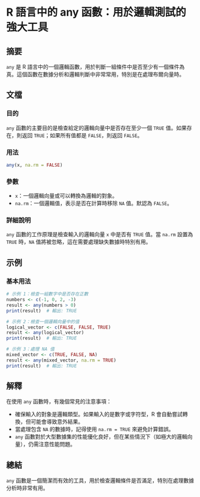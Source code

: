 <!--
Meta Description: # R 語言中的 any 函數：用於邏輯測試的強大工具 ## 摘要 `any` 是 R 語言中的一個邏輯函數，用於判斷一組條件中是否至少有一個條件為真。這個函數在數據分析和邏輯判斷中非常常用，特別是在處理布爾向量時。 ## 文檔 ### 目的 `any` 函數的主要目的是檢查給定的邏輯向量中是否存在...
Meta Keywords: any, true, false, result, print
-->

# R 語言中的 any 函數：用於邏輯測試的強大工具

## 摘要
`any` 是 R 語言中的一個邏輯函數，用於判斷一組條件中是否至少有一個條件為真。這個函數在數據分析和邏輯判斷中非常常用，特別是在處理布爾向量時。

## 文檔
### 目的
`any` 函數的主要目的是檢查給定的邏輯向量中是否存在至少一個 `TRUE` 值。如果存在，則返回 `TRUE`；如果所有值都是 `FALSE`，則返回 `FALSE`。

### 用法
```R
any(x, na.rm = FALSE)
```

### 參數
- `x`：一個邏輯向量或可以轉換為邏輯的對象。
- `na.rm`：一個邏輯值，表示是否在計算時移除 `NA` 值。默認為 `FALSE`。

### 詳細說明
`any` 函數的工作原理是檢查輸入的邏輯向量 `x` 中是否有 `TRUE` 值。當 `na.rm` 設置為 `TRUE` 時，`NA` 值將被忽略，這在需要處理缺失數據時特別有用。

## 示例
### 基本用法
```R
# 示例 1：檢查一組數字中是否存在正數
numbers <- c(-1, 0, 2, -3)
result <- any(numbers > 0)
print(result)  # 輸出: TRUE

# 示例 2：檢查一個邏輯向量中的值
logical_vector <- c(FALSE, FALSE, TRUE)
result <- any(logical_vector)
print(result)  # 輸出: TRUE

# 示例 3：處理 NA 值
mixed_vector <- c(TRUE, FALSE, NA)
result <- any(mixed_vector, na.rm = TRUE)
print(result)  # 輸出: TRUE
```

## 解釋
在使用 `any` 函數時，有幾個常見的注意事項：
- 確保輸入的對象是邏輯類型。如果輸入的是數字或字符型，R 會自動嘗試轉換，但可能會導致意外結果。
- 當處理包含 `NA` 的數據時，記得使用 `na.rm = TRUE` 來避免計算錯誤。
- `any` 函數對於大型數據集的性能優化良好，但在某些情況下（如極大的邏輯向量），仍需注意性能問題。

## 總結
`any` 函數是一個簡潔而有效的工具，用於檢查邏輯條件是否滿足，特別在處理數據分析時非常有用。